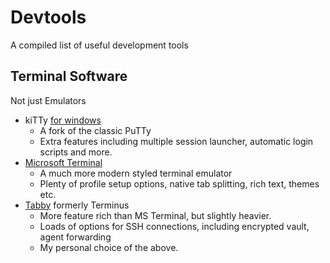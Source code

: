 # Devtools
A compiled list of useful development tools


## Terminal Software
Not just Emulators
* kiTTy [for windows](http://www.9bis.net/kitty/?#!index.md)
  - A fork of the classic PuTTy
  - Extra features including multiple session launcher, automatic login scripts and more.
* [Microsoft Terminal](https://github.com/microsoft/terminal)
  - A much more modern styled terminal emulator
  - Plenty of profile setup options, native tab splitting, rich text, themes etc.
* [Tabby](https://github.com/Eugeny/tabby) formerly Terminus
  - More feature rich than MS Terminal, but slightly heavier.
  - Loads of options for SSH connections, including encrypted vault, agent forwarding
  - My personal choice of the above.

